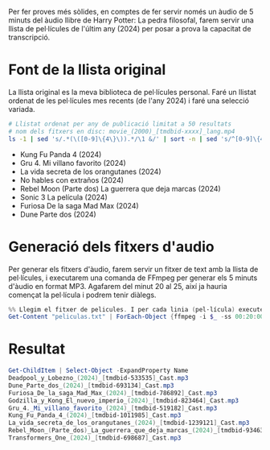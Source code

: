 Per fer proves més sòlides, en comptes de fer servir només un àudio de 5 minuts del àudio llibre de Harry Potter: La pedra filosofal, farem servir una llista de pel·lícules de l'últim any (2024) per posar a prova la capacitat de transcripció.

# Font de la llista original
La llista original es la meva biblioteca de pel·lícules personal. Faré un llistat ordenat de les pel·lícules mes recents (de l'any 2024) i faré una selecció variada.

```bash
# Llistat ordenat per any de publicació limitat a 50 resultats
# nom dels fitxers en disc: movie_(2000)_[tmdbid-xxxx]_lang.mp4
ls -1 | sed 's/.*(\([0-9]\{4\}\)).*/\1 &/' | sort -n | sed 's/^[0-9]\{4\} //' | tail -n50
```

- Kung Fu Panda 4 (2024)
- Gru 4. Mi villano favorito (2024)
- La vida secreta de los orangutanes (2024)
- No hables con extraños (2024)
- Rebel Moon (Parte dos) La guerrera que deja marcas (2024)
- Sonic 3 La película (2024)
- Furiosa De la saga Mad Max (2024)
- Dune Parte dos (2024)

# Generació dels fitxers d'audio
Per generar els fitxers d'àudio, farem servir un fitxer de text amb la llista de pel·lícules, i executarem una comanda de FFmpeg per generar els 5 minuts d'àudio en format MP3. Agafarem del minut 20 al 25, així ja hauria començat la pel·lícula i podrem tenir diàlegs.
```powershell
%% Llegim el fitxer de pelicules. I per cada linia (pel·lícula) executem la comanda de ffmpeg amb el contingut de la linia (el nom del fitxer) %%
Get-Content "peliculas.txt" | ForEach-Object {ffmpeg -i $_ -ss 00:20:00 -t 00:05:00 -vn -acodec mp3 -ar 44100 -ac 2 ("audio_dataset\" + [System.IO.Path]::GetFileNameWithoutExtension($_) + ".mp3")}
```

# Resultat
```powershell
Get-ChildItem | Select-Object -ExpandProperty Name
Deadpool_y_Lobezno_(2024)_[tmdbid-533535]_Cast.mp3
Dune_Parte_dos_(2024)_[tmdbid-693134]_Cast.mp3
Furiosa_De_la_saga_Mad_Max_(2024)_[tmdbid-786892]_Cast.mp3
Godzilla_y_Kong_El_nuevo_imperio_(2024)_[tmdbid-823464]_Cast.mp3
Gru_4._Mi_villano_favorito_(2024)_[tmdbid-519182]_Cast.mp3
Kung_Fu_Panda_4_(2024)_[tmdbid-1011985]_Cast.mp3
La_vida_secreta_de_los_orangutanes_(2024)_[tmdbid-1239121]_Cast.mp3
Rebel_Moon_(Parte_dos)_La_guerrera_que_deja_marcas_(2024)_[tmdbid-934632]_Cast.mp3
Transformers_One_(2024)_[tmdbid-698687]_Cast.mp3
```
